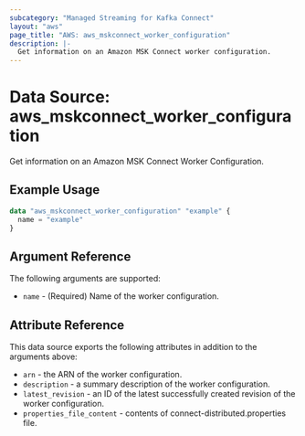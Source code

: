 ```yaml
---
subcategory: "Managed Streaming for Kafka Connect"
layout: "aws"
page_title: "AWS: aws_mskconnect_worker_configuration"
description: |-
  Get information on an Amazon MSK Connect worker configuration.
---
```


# Data Source: aws_mskconnect_worker_configuration

Get information on an Amazon MSK Connect Worker Configuration.

## Example Usage

```terraform
data "aws_mskconnect_worker_configuration" "example" {
  name = "example"
}
```

## Argument Reference

The following arguments are supported:

* `name` - (Required) Name of the worker configuration.

## Attribute Reference

This data source exports the following attributes in addition to the arguments above:

* `arn` - the ARN of the worker configuration.
* `description` - a summary description of the worker configuration.
* `latest_revision` - an ID of the latest successfully created revision of the worker configuration.
* `properties_file_content` - contents of connect-distributed.properties file.
